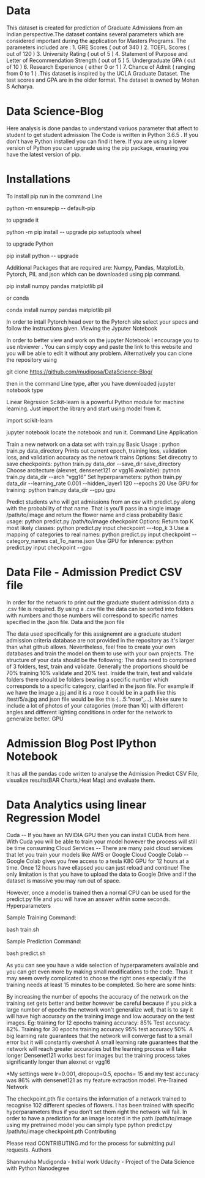 # Data
This dataset is created for prediction of Graduate Admissions from an Indian perspective.The dataset contains several parameters which are considered important during the application for Masters Programs. The parameters included are : 1. GRE Scores ( out of 340 ) 2. TOEFL Scores ( out of 120 ) 3. University Rating ( out of 5 ) 4. Statement of Purpose and Letter of Recommendation Strength ( out of 5 ) 5. Undergraduate GPA ( out of 10 ) 6. Research Experience ( either 0 or 1 ) 7. Chance of Admit ( ranging from 0 to 1 )
.This dataset is inspired by the UCLA Graduate Dataset. The test scores and GPA are in the older format. The dataset is owned by Mohan S Acharya. 

# Data Science-Blog
Here analysis is done pandas to understand variuos parameter that affect to student to get student admission
The Code is written in Python 3.6.5 . If you don't have Python installed you can find it here. If you are using a lower version of Python you can upgrade using the pip package, ensuring you have the latest version of pip.

# Installations

To install pip run in the command Line

python -m ensurepip -- default-pip

to upgrade it

python -m pip install -- upgrade pip setuptools wheel

to upgrade Python

pip install python -- upgrade

Additional Packages that are required are: Numpy, Pandas, MatplotLib, Pytorch, PIL and json which can be downloaded using pip command.

pip install numpy pandas matplotlib pil

or conda

conda install numpy pandas matplotlib pil

In order to intall Pytorch head over to the Pytorch site select your specs and follow the instructions given. Viewing the Jyputer Notebook

In order to better view and work on the jupyter Notebook I encourage you to use nbviewer . You can simply copy and paste the link to this website and you will be able to edit it without any problem. Alternatively you can clone the repository using

git clone https://github.com/mudigosa/DataScience-Blog/

then in the command Line type, after you have downloaded jupyter notebook type

Linear Regrssion
Scikit-learn is a powerful Python module for machine learning. Just import the library and start using model from it. 

import scikit-learn

jupyter notebook
locate the notebook and run it. Command Line Application

Train a new network on a data set with train.py
    Basic Usage : python train.py data_directory
    Prints out current epoch, training loss, validation loss, and validation accuracy as the netowrk trains
    Options:
        Set direcotry to save checkpoints: python train.py data_dor --save_dir save_directory
        Choose arcitecture (alexnet, densenet121 or vgg16 available): pytnon train.py data_dir --arch "vgg16"
        Set hyperparameters: python train.py data_dir --learning_rate 0.001 --hidden_layer1 120 --epochs 20
        Use GPU for training: python train.py data_dir --gpu gpu

Predict students who will get admissions from an csv with predict.py along with the probability of that name. That is you'll pass in a single image /path/to/image and return the flower name and class probability
    Basic usage: python predict.py /path/to/image checkpoint
    Options:
        Return top K most likely classes: python predict.py input checkpoint ---top_k 3
        Use a mapping of categories to real names: python predict.py input checkpoint --category_names cat_To_name.json
        Use GPU for inference: python predict.py input checkpoint --gpu

# Data File - Admission Predict CSV file

In order for the network to print out the graduate student admission data  a .csv file is required. By using a .csv file the data can be sorted into folders with numbers and those numbers will correspond to specific names specified in the .json file. Data and the json file

The data used specifically for this assignemnt are a graduate student admission criteria database are not provided in the repository as it's larger than what github allows. Nevertheless, feel free to create your own databases and train the model on them to use with your own projects. The structure of your data should be the following: The data need to comprised of 3 folders, test, train and validate. Generally the proportions should be 70% training 10% validate and 20% test. Inside the train, test and validate folders there should be folders bearing a specific number which corresponds to a specific category, clarified in the json file. For example if we have the image a.jpj and it is a rose it could be in a path like this /test/5/a.jpg and json file would be like this {...5:"rose",...}. Make sure to include a lot of photos of your catagories (more than 10) with different angles and different lighting conditions in order for the network to generalize better. GPU

# Admission Blog Post IPython Notebook
It has all the pandas code written to analyse the Admission Predict CSV File, visualize results(BAR Charts,Heat Map) and evaluate them.

# Data Analytics using linear Regression Model

Cuda -- If you have an NVIDIA GPU then you can install CUDA from here. With Cuda you will be able to train your model however the process will still be time consuming
Cloud Services -- There are many paid cloud services that let you train your models like AWS or Google Cloud
Coogle Colab -- Google Colab gives you free access to a tesla K80 GPU for 12 hours at a time. Once 12 hours have ellapsed you can just reload and continue! The only limitation is that you have to upload the data to Google Drive and if the dataset is massive you may run out of space.

However, once a model is trained then a normal CPU can be used for the predict.py file and you will have an answer within some seconds. Hyperparameters

Sample Training Command:

bash train.sh

Sample Prediction Command:

bash predict.sh

As you can see you have a wide selection of hyperparameters available and you can get even more by making small modifications to the code. Thus it may seem overly complicated to choose the right ones especially if the training needs at least 15 minutes to be completed. So here are some hints:

By increasing the number of epochs the accuracy of the network on the training set gets better and better however be careful because if you pick a large number of epochs the network won't generalize well, that is to say it will have high accuracy on the training image and low accuracy on the test images. Eg: training for 12 epochs training accuracy: 85% Test accuracy: 82%. Training for 30 epochs training accuracy 95% test accuracy 50%.
A big learning rate guarantees that the network will converge fast to a small error but it will constantly overshot
A small learning rate guarantees that the network will reach greater accuracies but the learning process will take longer
Densenet121 works best for images but the training process takes significantly longer than alexnet or vgg16

*My settings were lr=0.001, dropoup=0.5, epochs= 15 and my test accuracy was 86% with densenet121 as my feature extraction model. Pre-Trained Network

The checkpoint.pth file contains the information of a network trained to recognise 102 different species of flowers. I has been trained with specific hyperparameters thus if you don't set them right the network will fail. In order to have a prediction for an image located in the path /path/to/image using my pretrained model you can simply type python predict.py /path/to/image checkpoint.pth Contributing

Please read CONTRIBUTING.md for the process for submitting pull requests. Authors

Shanmukha Mudigonda - Initial work Udacity -  Project of the Data Science with Python Nanodegree
